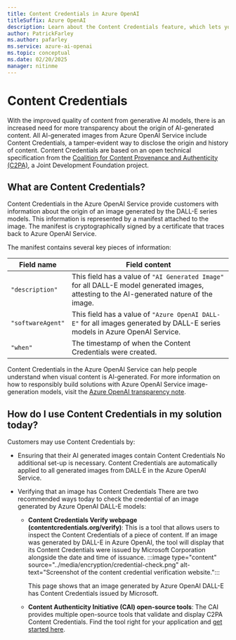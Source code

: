 ```yaml
---
title: Content Credentials in Azure OpenAI
titleSuffix: Azure OpenAI
description: Learn about the Content Credentials feature, which lets you verify that an image was generated by an AI model.
author: PatrickFarley
ms.author: pafarley
ms.service: azure-ai-openai
ms.topic: conceptual 
ms.date: 02/20/2025
manager: nitinme
---
```


# Content Credentials

With the improved quality of content from generative AI models, there is an increased need for more transparency about the origin of AI-generated content. All AI-generated images from Azure OpenAI Service include Content Credentials, a tamper-evident way to disclose the origin and history of content. Content Credentials are based on an open technical specification from the [Coalition for Content Provenance and Authenticity (C2PA)](https://www.c2pa.org), a Joint Development Foundation project. 

## What are Content Credentials? 

Content Credentials in the Azure OpenAI Service provide customers with information about the origin of an image generated by the DALL-E series models. This information is represented by a manifest attached to the image. The manifest is cryptographically signed by a certificate that traces back to Azure OpenAI Service.

The manifest contains several key pieces of information: 

| Field name | Field content |
| ---| ---|
| `"description"` | This field has a value of `"AI Generated Image"` for all DALL-E model generated images, attesting to the AI-generated nature of the image. |
| `"softwareAgent"` | This field has a value of `"Azure OpenAI DALL-E"` for all images generated by DALL-E series models in Azure OpenAI Service. |
|`"when"` |The timestamp of when the Content Credentials were created. | 


Content Credentials in the Azure OpenAI Service can help people understand when visual content is AI-generated. For more information on how to responsibly build solutions with Azure OpenAI Service image-generation models, visit the [Azure OpenAI transparency note](/legal/cognitive-services/openai/transparency-note?tabs=text).

## How do I use Content Credentials in my solution today?

Customers may use Content Credentials by:
- Ensuring that their AI generated images contain Content Credentials
    No additional set-up is necessary. Content Credentials are automatically applied to all generated images from DALL·E in the Azure OpenAI Service. 
- Verifying that an image has Content Credentials
    There are two recommended ways today to check the credential of an image generated by Azure OpenAI DALL-E models:

    - **Content Credentials Verify webpage (contentcredentials.org/verify)**: This is a tool that allows users to inspect the Content Credentials of a piece of content. If an image was generated by DALL-E in Azure OpenAI, the tool will display that its Content Credentials were issued by Microsoft Corporation alongside the date and time of issuance.
       :::image type="content" source="../media/encryption/credential-check.png" alt-text="Screenshot of the content credential verification website.":::
    
       This page shows that an image generated by Azure OpenAI DALL-E has Content Credentials issued by Microsoft.
        
    - **Content Authenticity Initiative (CAI) open-source tools**: The CAI provides multiple open-source tools that validate and display C2PA Content Credentials. Find the tool right for your application and [get started here](https://opensource.contentauthenticity.org/).
    
